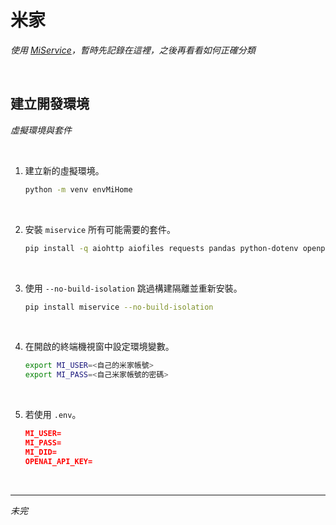 # 米家

_使用 [MiService](https://github.com/Yonsm/MiService)，暫時先記錄在這裡，之後再看看如何正確分類_

<br>

## 建立開發環境

_虛擬環境與套件_

<br>

1. 建立新的虛擬環境。

    ```bash
    python -m venv envMiHome
    ```

<br>

2. 安裝 `miservice` 所有可能需要的套件。

    ```bash
    pip install -q aiohttp aiofiles requests pandas python-dotenv openpyxl
    ```

<br>

3. 使用 `--no-build-isolation` 跳過構建隔離並重新安裝。

    ```bash
    pip install miservice --no-build-isolation
    ```

<br>

4. 在開啟的終端機視窗中設定環境變數。

    ```bash
    export MI_USER=<自己的米家帳號>
    export MI_PASS=<自己米家帳號的密碼>
    ```

<br>

5. 若使用 `.env`。

    ```json
    MI_USER=
    MI_PASS=
    MI_DID=
    OPENAI_API_KEY=
    ```

<br>

___

_未完_